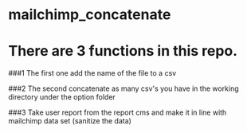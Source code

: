 # mailchimp_concatenate

# There are 3 functions in this repo.

###1 The first one add the name of the file to a csv

###2 The second concatenate as many csv's you have in the working directory under the option folder

###3 Take user report from the report cms and make it in line with mailchimp data set (sanitize the data)
